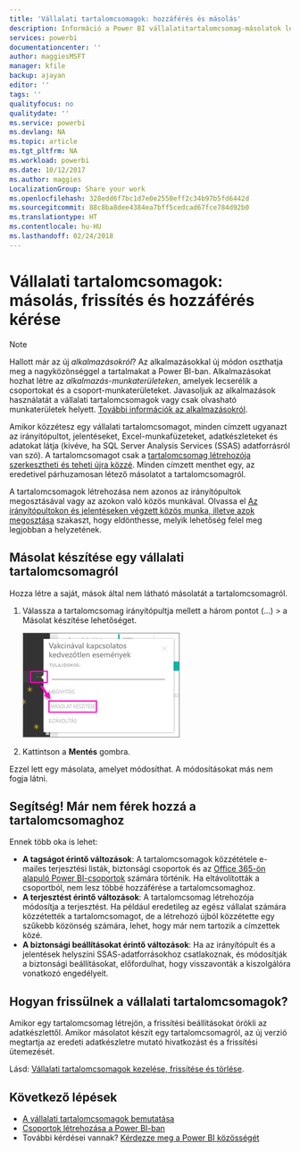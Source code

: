 ```yaml
---
title: 'Vállalati tartalomcsomagok: hozzáférés és másolás'
description: Információ a Power BI vállalatitartalomcsomag-másolatok létrehozásáról és az azokhoz való hozzáférési problémák hibaelhárításáról
services: powerbi
documentationcenter: ''
author: maggiesMSFT
manager: kfile
backup: ajayan
editor: ''
tags: ''
qualityfocus: no
qualitydate: ''
ms.service: powerbi
ms.devlang: NA
ms.topic: article
ms.tgt_pltfrm: NA
ms.workload: powerbi
ms.date: 10/12/2017
ms.author: maggies
LocalizationGroup: Share your work
ms.openlocfilehash: 328edd6f7bc1d7e0e2550eff2c34b97b5fd6442d
ms.sourcegitcommit: 88c8ba8dee4384ea7bff5cedcad67fce784d92b0
ms.translationtype: HT
ms.contentlocale: hu-HU
ms.lasthandoff: 02/24/2018
---
```

# <a name="organizational-content-packs-copy-refresh-and-get-access"></a>Vállalati tartalomcsomagok: másolás, frissítés és hozzáférés kérése
> [!NOTE]
> Hallott már az új *alkalmazásokról*? Az alkalmazásokkal új módon oszthatja meg a nagyközönséggel a tartalmakat a Power BI-ban. Alkalmazásokat hozhat létre az *alkalmazás-munkaterületeken*, amelyek lecserélik a csoportokat és a csoport-munkaterületeket. Javasoljuk az alkalmazások használatát a vállalati tartalomcsomagok vagy csak olvasható munkaterületek helyett. [További információk az alkalmazásokról](service-install-use-apps.md).
> 
> 

Amikor közzétesz egy vállalati tartalomcsomagot, minden címzett ugyanazt az irányítópultot, jelentéseket, Excel-munkafüzeteket, adatkészleteket és adatokat látja (kivéve, ha SQL Server Analysis Services (SSAS) adatforrásról van szó).  A tartalomcsomagot csak a [tartalomcsomag létrehozója szerkesztheti és teheti újra közzé](service-organizational-content-pack-manage-update-delete.md).  Minden címzett menthet egy, az eredetivel párhuzamosan létező másolatot a tartalomcsomagról.

A tartalomcsomagok létrehozása nem azonos az irányítópultok megosztásával vagy az azokon való közös munkával. Olvassa el [Az irányítópultokon és jelentéseken végzett közös munka, illetve azok megosztása](service-how-to-collaborate-distribute-dashboards-reports.md) szakaszt, hogy eldönthesse, melyik lehetőség felel meg legjobban a helyzetének.

## <a name="create-a-copy-of-an-organizational-content-pack"></a>Másolat készítése egy vállalati tartalomcsomagról
Hozza létre a saját, mások által nem látható másolatát a tartalomcsomagról.

1. Válassza a tartalomcsomag irányítópultja mellett a három pontot (...) > a Másolat készítése lehetőséget.
   
    ![](media/service-organizational-content-pack-copy-refresh-access/power-bi-create-copy-organizational-content-pack.png)
2. Kattintson a **Mentés** gombra.  

Ezzel lett egy másolata, amelyet módosíthat. A módosításokat más nem fogja látni.

## <a name="help--i-can-no-longer-access-the-content-pack"></a>Segítség!  Már nem férek hozzá a tartalomcsomaghoz
Ennek több oka is lehet:

* **A tagságot érintő változások**:  A tartalomcsomagok közzététele e-mailes terjesztési listák, biztonsági csoportok és az [Office 365-ön alapuló Power BI-csoportok](https://support.office.com/article/Create-a-group-in-Office-365-7124dc4c-1de9-40d4-b096-e8add19209e9) számára történik.  Ha eltávolították a csoportból, nem lesz többé hozzáférése a tartalomcsomaghoz.
* **A terjesztést érintő változások**: A tartalomcsomag létrehozója módosítja a terjesztést. Ha például eredetileg az egész vállalat számára közzétették a tartalomcsomagot, de a létrehozó újból közzétette egy szűkebb közönség számára, lehet, hogy már nem tartozik a címzettek közé.
* **A biztonsági beállításokat érintő változások**: Ha az irányítópult és a jelentések helyszíni SSAS-adatforrásokhoz csatlakoznak, és módosítják a biztonsági beállításokat, előfordulhat, hogy visszavonták a kiszolgálóra vonatkozó engedélyeit.

## <a name="how-are-organizational-content-packs-refreshed"></a>Hogyan frissülnek a vállalati tartalomcsomagok?
Amikor egy tartalomcsomag létrejön, a frissítési beállításokat örökli az adatkészlettől.  Amikor másolatot készít egy tartalomcsomagról, az új verzió megtartja az eredeti adatkészletre mutató hivatkozást és a frissítési ütemezését. 

Lásd: [Vállalati tartalomcsomagok kezelése, frissítése és törlése](service-organizational-content-pack-manage-update-delete.md).

## <a name="next-steps"></a>Következő lépések
* [A vállalati tartalomcsomagok bemutatása](service-organizational-content-pack-introduction.md)
* [Csoportok létrehozása a Power BI-ban](service-create-distribute-apps.md)
* További kérdései vannak? [Kérdezze meg a Power BI közösségét](http://community.powerbi.com/)

